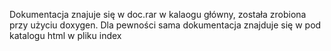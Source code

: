 
Dokumentacja znajuje się w doc.rar w kalaogu główny, została zrobiona przy użyciu doxygen. Dla pewności sama dokumentacja znajduje się w pod katalogu html w pliku index
